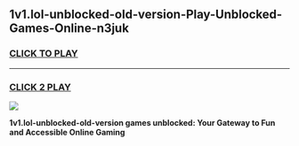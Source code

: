 
## 1v1.lol-unblocked-old-version-Play-Unblocked-Games-Online-n3juk
<h3>
<a href="https://premium76.site?title=1v1.lol-unblocked-old-version&ref=25A">CLICK TO PLAY</a></h3>
<hr>

<h3>
<a href="https://premium76.site?title=1v1.lol-unblocked-old-version&ref=25A">CLICK 2 PLAY</a>
  
</h3>

<a href="https://premium76.site?title=1v1.lol-unblocked-old-version&ref=25A"><img src="https://clearcache.store/games.png"></a>


**1v1.lol-unblocked-old-version games unblocked: Your Gateway to Fun and Accessible Online Gaming**
